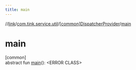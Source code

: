 ```yaml
---
title: main
---
```

//[link](../../../index.html)/[com.tink.service.util](../index.html)/[[common]DispatcherProvider](index.html)/[main](main.html)



# main



[common]\
abstract fun [main](main.html)(): &lt;ERROR CLASS&gt;




